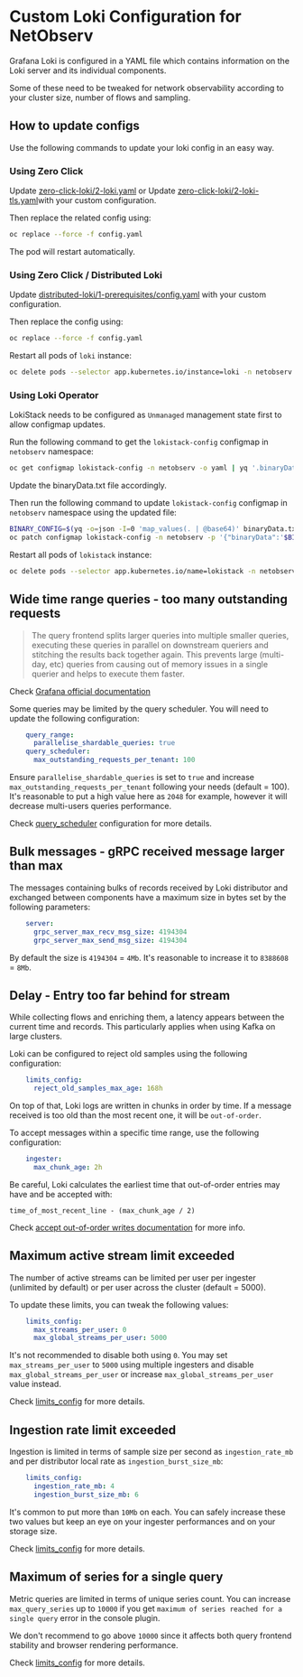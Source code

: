 # Custom Loki Configuration for NetObserv

Grafana Loki is configured in a YAML file which contains information on the Loki server and its individual components.

Some of these need to be tweaked for network observability according to your cluster size, number of flows and sampling.

## How to update configs

Use the following commands to update your loki config in an easy way.

### Using Zero Click

Update [zero-click-loki/2-loki.yaml](./examples/zero-click-loki/2-loki.yaml) or Update [zero-click-loki/2-loki-tls.yaml](./examples/zero-click-loki/2-loki-tls.yaml)with your custom configuration.

Then replace the related config using:
```bash
oc replace --force -f config.yaml
```

The pod will restart automatically.

### Using Zero Click / Distributed Loki

Update [distributed-loki/1-prerequisites/config.yaml](./examples/distributed-loki/1-prerequisites/config.yaml) with your custom configuration.

Then replace the config using:
```bash
oc replace --force -f config.yaml
```

Restart all pods of `loki` instance:
```bash
oc delete pods --selector app.kubernetes.io/instance=loki -n netobserv
```

### Using Loki Operator

LokiStack needs to be configured as `Unmanaged` management state first to allow configmap updates.

Run the following command to get the `lokistack-config` configmap in `netobserv` namespace:
```bash
oc get configmap lokistack-config -n netobserv -o yaml | yq '.binaryData | map_values(. | @base64d)' > binaryData.txt
```

Update the binaryData.txt file accordingly.

Then run the following command to update `lokistack-config` configmap in `netobserv` namespace using the updated file:
```bash
BINARY_CONFIG=$(yq -o=json -I=0 'map_values(. | @base64)' binaryData.txt) && echo $BINARY_CONFIG
oc patch configmap lokistack-config -n netobserv -p '{"binaryData":'$BINARY_CONFIG'}'
```

Restart all pods of `lokistack` instance:
```bash
oc delete pods --selector app.kubernetes.io/name=lokistack -n netobserv
```

## Wide time range queries - too many outstanding requests

> The query frontend splits larger queries into multiple smaller queries, executing these queries in parallel on downstream queriers and stitching the results back together again. This prevents large (multi-day, etc) queries from causing out of memory issues in a single querier and helps to execute them faster.

Check [Grafana official documentation](https://grafana.com/docs/loki/latest/fundamentals/architecture/components/#splitting)

Some queries may be limited by the query scheduler. You will need to update the following configuration:

```yaml
    query_range:
      parallelise_shardable_queries: true
    query_scheduler:
      max_outstanding_requests_per_tenant: 100 
```

Ensure `parallelise_shardable_queries` is set to `true` and increase `max_outstanding_requests_per_tenant` following your needs (default = 100). It's reasonable to put a high value here as `2048` for example, however it will decrease multi-users queries performance. 

Check [query_scheduler](https://grafana.com/docs/loki/latest/configuration/#query_scheduler) configuration for more details.

## Bulk messages - gRPC received message larger than max

The messages containing bulks of records received by Loki distributor and exchanged between components have a maximum size in bytes set by the following parameters: 

```yaml
    server:
      grpc_server_max_recv_msg_size: 4194304
      grpc_server_max_send_msg_size: 4194304 
```

By default the size is `4194304` = `4Mb`. It's reasonable to increase it to `8388608` = `8Mb`.

## Delay - Entry too far behind for stream

While collecting flows and enriching them, a latency appears between the current time and records. This particularly applies when using Kafka on large clusters.

Loki can be configured to reject old samples using the following configuration:

```yaml
    limits_config:
      reject_old_samples_max_age: 168h
```

On top of that, Loki logs are written in chunks in order by time. If a message received is too old than the most recent one, it will be `out-of-order`.

To accept messages within a specific time range, use the following configuration:

```yaml
    ingester:
      max_chunk_age: 2h
```

Be careful, Loki calculates the earliest time that out-of-order entries may have and be accepted with:
```
time_of_most_recent_line - (max_chunk_age / 2)
```

Check [accept out-of-order writes documentation](https://grafana.com/docs/loki/latest/configuration/#accept-out-of-order-writes) for more info.

## Maximum active stream limit exceeded

The number of active streams can be limited per user per ingester (unlimited by default) or per user across the cluster (default = 5000).

To update these limits, you can tweak the following values:

```yaml
    limits_config:
      max_streams_per_user: 0
      max_global_streams_per_user: 5000
```

It's not recommended to disable both using `0`. You may set `max_streams_per_user` to `5000` using multiple ingesters and disable `max_global_streams_per_user` or increase `max_global_streams_per_user` value instead.

Check [limits_config](https://grafana.com/docs/loki/latest/configuration/#limits_config) for more details.

## Ingestion rate limit exceeded

Ingestion is limited in terms of sample size per second as `ingestion_rate_mb` and per distributor local rate as `ingestion_burst_size_mb`:

```yaml
    limits_config:
      ingestion_rate_mb: 4
      ingestion_burst_size_mb: 6
```

It's common to put more than `10Mb` on each. You can safely increase these two values but keep an eye on your ingester performances and on your storage size.

Check [limits_config](https://grafana.com/docs/loki/latest/configuration/#limits_config) for more details.

## Maximum of series for a single query

Metric queries are limited in terms of unique series count. You can increase `max_query_series` up to `10000` if you get `maximum of series reached for a single query` error in the console plugin.

We don't recommend to go above `10000` since it affects both query frontend stability and browser rendering performance. 

Check [limits_config](https://grafana.com/docs/loki/latest/configuration/#limits_config) for more details.